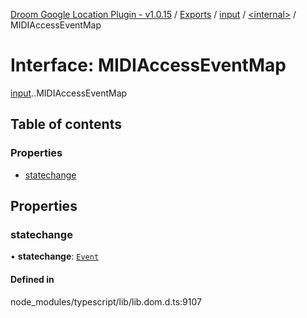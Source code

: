 [Droom Google Location Plugin - v1.0.15](../README.md) / [Exports](../modules.md) / [input](../modules/input.md) / [<internal\>](../modules/input._internal_.md) / MIDIAccessEventMap

# Interface: MIDIAccessEventMap

[input](../modules/input.md).[<internal>](../modules/input._internal_.md).MIDIAccessEventMap

## Table of contents

### Properties

- [statechange](input._internal_.MIDIAccessEventMap.md#statechange)

## Properties

### statechange

• **statechange**: [`Event`](../modules/input._internal_.md#event)

#### Defined in

node_modules/typescript/lib/lib.dom.d.ts:9107
